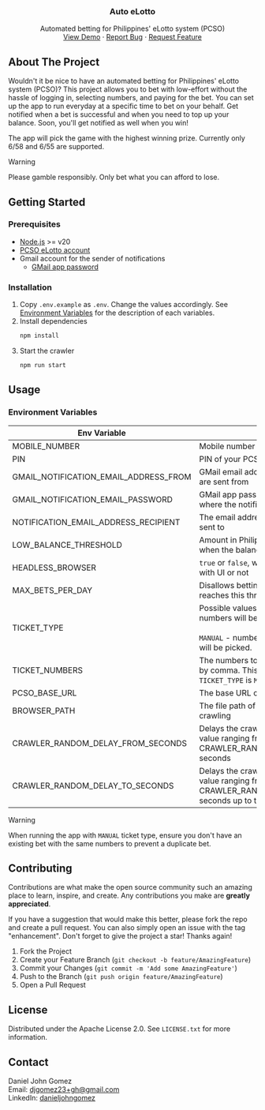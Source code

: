 <!-- PROJECT LOGO -->
<br />
<div align="center">
<h3 align="center">Auto eLotto</h3>

  <p align="center">
    Automated betting for Philippines' eLotto system (PCSO)
    <br />
    <a href="https://www.youtube.com/watch?v=WFTISzaTpk0">View Demo</a>
    ·
    <a href="https://github.com/danieljohngomez/auto-elotto/issues/new?labels=bug">Report Bug</a>
    ·
    <a href="https://github.com/danieljohngomez/auto-elotto/issues/new?labels=enhancement">Request Feature</a>
  </p>
</div>

<!-- ABOUT THE PROJECT -->
## About The Project

Wouldn't it be nice to have an automated betting for Philippines' eLotto system (PCSO)? This project allows you to bet with low-effort without the hassle of logging in, selecting numbers, and paying for the bet.
You can set up the app to run everyday at a specific time to bet on your behalf. Get notified when a bet is successful and when you need to top up your balance. Soon, you'll get notified as well when you win!

The app will pick the game with the highest winning prize. Currently only 6/58 and 6/55 are supported.

> [!WARNING]  
> Please gamble responsibly. Only bet what you can afford to lose.

<!-- GETTING STARTED -->
## Getting Started

### Prerequisites

* [Node.js](https://nodejs.org/en/download) >= v20
* [PCSO eLotto account](https://elotto.pcso.gov.ph)
* Gmail account for the sender of notifications
  * [GMail app password](https://support.google.com/mail/answer/185833?hl=en)

### Installation
1. Copy `.env.example` as `.env`. Change the values accordingly. See [Environment Variables](#environment-variables) for the description of each variables. 
2. Install dependencies
   ```sh
   npm install
   ```
4. Start the crawler
   ```js
   npm run start
   ```

<!-- USAGE EXAMPLES -->
## Usage

### Environment Variables

| Env Variable                          | Description                                                                                                                              | Optional                       | Default Value                            |
|---------------------------------------|------------------------------------------------------------------------------------------------------------------------------------------|--------------------------------|------------------------------------------|
| MOBILE_NUMBER                         | Mobile number of your PCSO eLotto account                                                                                                | No                             |                                          |
| PIN                                   | PIN of your PCSO eLotto account                                                                                                          | No                             |                                          |
| GMAIL_NOTIFICATION_EMAIL_ADDRESS_FROM | GMail email address where the notifications are sent from                                                                                | No                             |                                          |
| GMAIL_NOTIFICATION_EMAIL_PASSWORD     | GMail app password of the email address where the notifications are sent from                                                            | No                             |                                          |
| NOTIFICATION_EMAIL_ADDRESS_RECIPIENT  | The email address where the notifications are sent to                                                                                    | No                             |                                          |
| LOW_BALANCE_THRESHOLD                 | Amount in Philippine Peso. Notification is sent when the balance reaches this amount.                                                    | Yes                            | `50`                                     |
| HEADLESS_BROWSER                      | `true` or `false`, whether the crawler should run with UI or not                                                                         | Yes                            | `false`                                  |
| MAX_BETS_PER_DAY                      | Disallows betting when the number of bets reaches this threshold per day                                                                 | Yes                            | `1`                                      |
| TICKET_TYPE                           | Possible values: `LUCKY_PICK` - random numbers will be picked. <br/><br/> `MANUAL` - numbers defined in `TICKET_NUMBERS` will be picked. | Yes                            | `LUCKY_PICK`                             |
| TICKET_NUMBERS                        | The numbers to pick when betting separated by comma. This will only take effect if `TICKET_TYPE` is `MANUAL`.                            | No if `TICKET_TYPE` = `MANUAL` |                                          |
| PCSO_BASE_URL                         | The base URL of PCSO's eLotto website                                                                                                    | Yes                            | `https://elotto.pcso.gov.ph`             |
| BROWSER_PATH                          | The file path of the web browser to use for crawling                                                                                     | Yes                            | (default browser installed by Puppeteer) |
| CRAWLER_RANDOM_DELAY_FROM_SECONDS     | Delays the crawler from starting by a random value ranging from this value up to CRAWLER_RANDOM_DELAY_TO_SECONDS seconds                 | Yes                            | -1                                       |
| CRAWLER_RANDOM_DELAY_TO_SECONDS       | Delays the crawler from starting by a random value ranging from CRAWLER_RANDOM_DELAY_FROM_SECONDS seconds up to this value               | Yes                            | -1                                       |

> [!WARNING]  
> When running the app with `MANUAL` ticket type, ensure you don't have an existing bet with the same numbers to prevent a duplicate bet.


<!-- CONTRIBUTING -->
## Contributing

Contributions are what make the open source community such an amazing place to learn, inspire, and create. Any contributions you make are **greatly appreciated**.

If you have a suggestion that would make this better, please fork the repo and create a pull request. You can also simply open an issue with the tag "enhancement".
Don't forget to give the project a star! Thanks again!

1. Fork the Project
2. Create your Feature Branch (`git checkout -b feature/AmazingFeature`)
3. Commit your Changes (`git commit -m 'Add some AmazingFeature'`)
4. Push to the Branch (`git push origin feature/AmazingFeature`)
5. Open a Pull Request

<!-- LICENSE -->
## License

Distributed under the Apache License 2.0. See `LICENSE.txt` for more information.


<!-- CONTACT -->
## Contact

Daniel John Gomez<br/>
Email: [djgomez23+gh@gmail.com](mailto:djgomez23+gh@gmail.com) <br/>
LinkedIn: [danieljohngomez](https://www.linkedin.com/in/danieljohngomez)

